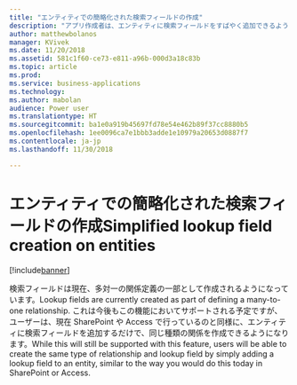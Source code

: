 ```yaml
---
title: "エンティティでの簡略化された検索フィールドの作成"
description: "アプリ作成者は、エンティティに検索フィールドをすばやく追加できるようになります。"
author: matthewbolanos
manager: KVivek
ms.date: 11/20/2018
ms.assetid: 581c1f60-ce73-e811-a96b-000d3a18c83b
ms.topic: article
ms.prod: 
ms.service: business-applications
ms.technology: 
ms.author: mabolan
audience: Power user
ms.translationtype: HT
ms.sourcegitcommit: ba1e0a919b45697fd78e54e462b89f37cc8880b5
ms.openlocfilehash: 1ee0096ca7e1bbb3adde1e10979a20653d0887f7
ms.contentlocale: ja-jp
ms.lasthandoff: 11/30/2018

---
```

# <a name="simplified-lookup-field-creation-on-entities"></a><span data-ttu-id="bee35-103">エンティティでの簡略化された検索フィールドの作成</span><span class="sxs-lookup"><span data-stu-id="bee35-103">Simplified lookup field creation on entities</span></span>


[!include[banner](../../includes/banner.md)]

<span data-ttu-id="bee35-104">検索フィールドは現在、多対一の関係定義の一部として作成されるようになっています。</span><span class="sxs-lookup"><span data-stu-id="bee35-104">Lookup fields are currently created as part of defining a many-to-one relationship.</span></span> <span data-ttu-id="bee35-105">これは今後もこの機能においてサポートされる予定ですが、ユーザーは、現在 SharePoint や Access で行っているのと同様に、エンティティに検索フィールドを追加するだけで、同じ種類の関係を作成できるようになります。</span><span class="sxs-lookup"><span data-stu-id="bee35-105">While this will still be supported with this feature, users will be able to create the same type of relationship and lookup field by simply adding a lookup field to an entity, similar to the way you would do this today in SharePoint or Access.</span></span>

